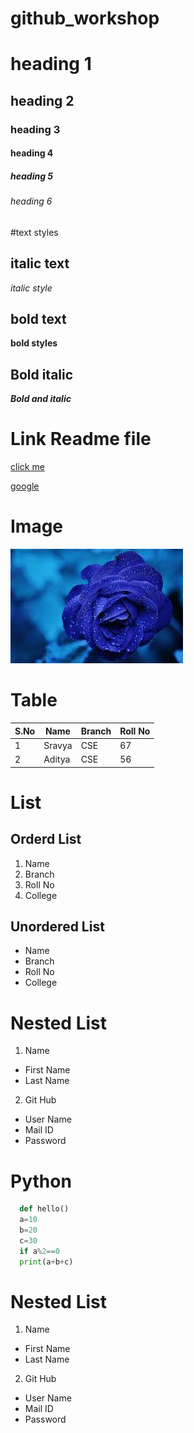 # github_workshop
# heading 1
## heading 2
### heading 3
#### heading 4
##### heading 5
###### heading 6

#text styles
## italic text
*italic style*

## bold text
**bold styles**

## Bold italic
***Bold and italic***

# Link Readme file
[click me]("www.gmail.com")

[google]("www.google.com")

# Image 
![flower](flower.jpg)

# Table
|S.No|Name|Branch|Roll No|
|----|----|------|-------|
|1|Sravya|CSE|67|
|2|Aditya|CSE|56|

# List
## Orderd List
1. Name
2. Branch
3. Roll No
4. College

## Unordered List
* Name
* Branch
* Roll No
* College

# Nested List
1. Name
  * First Name
  * Last Name
2. Git Hub
  * User Name
  * Mail ID
  * Password

# Python

```Python
  def hello()
  a=10
  b=20
  c=30
  if a%2==0
  print(a+b+c)
```

# Nested List
1. Name
  * First Name
  * Last Name
2. Git Hub
  * User Name
  * Mail ID
  * Password

